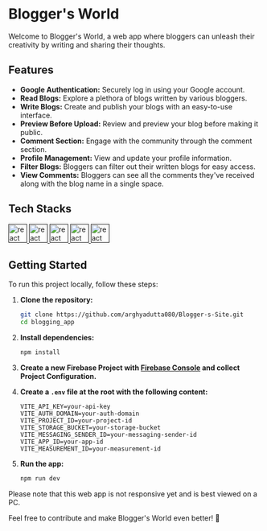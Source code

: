 # Blogger's World

Welcome to Blogger's World, a web app where bloggers can unleash their creativity by writing and sharing their thoughts. 

## Features

- **Google Authentication:** Securely log in using your Google account.
- **Read Blogs:** Explore a plethora of blogs written by various bloggers.
- **Write Blogs:** Create and publish your blogs with an easy-to-use interface.
- **Preview Before Upload:** Review and preview your blog before making it public.
- **Comment Section:** Engage with the community through the comment section.
- **Profile Management:** View and update your profile information.
- **Filter Blogs:** Bloggers can filter out their written blogs for easy access.
- **View Comments:** Bloggers can see all the comments they've received along with the blog name in a single space.

## Tech Stacks

<a href="" target="_blank" rel="noreferrer"> <img src="https://skillicons.dev/icons?i=typescript" alt="react" width="37" height="37"/> </a>
<a href="" target="_blank" rel="noreferrer"> <img src="https://skillicons.dev/icons?i=vite" alt="react" width="37" height="37"/> </a>
<a href="" target="_blank" rel="noreferrer"> <img src="https://skillicons.dev/icons?i=react" alt="react" width="37" height="37"/> </a>
<a href="" target="_blank" rel="noreferrer"> <img src="https://skillicons.dev/icons?i=tailwind" alt="react" width="37" height="37"/> </a>
<a href="" target="_blank" rel="noreferrer"> <img src="https://skillicons.dev/icons?i=firebase" alt="react" width="37" height="37"/> </a>

## Getting Started

To run this project locally, follow these steps:

1. **Clone the repository:**

    ```bash
    git clone https://github.com/arghyadutta080/Blogger-s-Site.git
    cd blogging_app
    ```

2. **Install dependencies:**

    ```bash
    npm install
    ```

3. **Create a new Firebase Project with [Firebase Console](https://console.firebase.google.com) and collect Project Configuration.**

4. **Create a `.env` file at the root with the following content:**

    ```env
    VITE_API_KEY=your-api-key
    VITE_AUTH_DOMAIN=your-auth-domain
    VITE_PROJECT_ID=your-project-id
    VITE_STORAGE_BUCKET=your-storage-bucket
    VITE_MESSAGING_SENDER_ID=your-messaging-sender-id
    VITE_APP_ID=your-app-id
    VITE_MEASUREMENT_ID=your-measurement-id
    ```

5. **Run the app:**

    ```bash
    npm run dev
    ```

Please note that this web app is not responsive yet and is best viewed on a PC.

Feel free to contribute and make Blogger's World even better! 🚀

